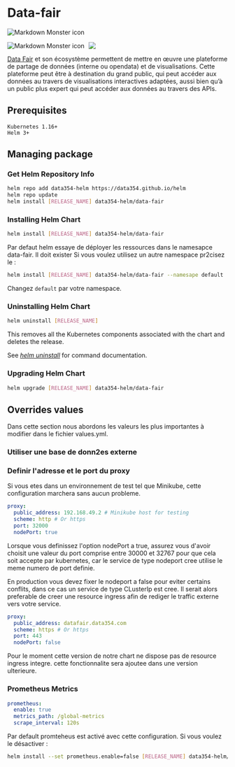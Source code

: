 # **Data-fair**

<img src="https://img.shields.io/endpoint?url=https://artifacthub.io/badge/repository/data354-helm"
alt="Markdown Monster icon"
style=" margin-right: 10px;" />

<img src="https://data-fair.github.io/3/logo.png"
alt="Markdown Monster icon"
style="float: left; margin-right: 10px;" />

<img src="https://static.wixstatic.com/media/84b0cf_beb914d4ae1c4a67a943e2a56de2b767~mv2.png/v1/fill/w_216,h_65,al_c,q_85,usm_0.66_1.00_0.01,enc_auto/logo-data354_CL.png"/>

[Data Fair](https://data-fair.github.io/3/functional-presentation/introduction) et son écosystème permettent de mettre en œuvre une plateforme de partage de données (interne ou opendata) et de visualisations. Cette plateforme peut être à destination du grand public, qui peut accéder aux données au travers de visualisations interactives adaptées, aussi bien qu’à un public plus expert qui peut accéder aux données au travers des APIs.

## **Prerequisites**
```
Kubernetes 1.16+
Helm 3+
```

## **Managing package**

### Get Helm Repository Info

```bash
helm repo add data354-helm https://data354.github.io/helm
helm repo update
helm install [RELEASE_NAME] data354-helm/data-fair
```

### Installing Helm Chart

```bash
helm install [RELEASE_NAME] data354-helm/data-fair
```
Par defaut helm essaye de déployer les ressources dans le namesapce data-fair. Il doit exister
Si vous voulez utilisez un autre namespace pr2cisez le :

```bash
helm install [RELEASE_NAME] data354-helm/data-fair --namesape default
```
Changez ``default`` par votre namespace.

### Uninstalling Helm Chart

```bash
helm uninstall [RELEASE_NAME]
```
This removes all the Kubernetes components associated with the chart and deletes the release.

See [*helm uninstall*](https://helm.sh/docs/helm/helm_uninstall/) for command documentation.

### Upgrading Helm Chart

```bash
helm upgrade [RELEASE_NAME] data354-helm/data-fair
```

## **Overrides values**

Dans cette section nous abordons les valeurs les plus importantes à modifier dans le fichier values.yml.

### Utiliser une base de donn2es externe


### Definir l'adresse et le port du proxy
Si vous etes dans un environnement de test tel que Minikube, cette configuration marchera sans aucun probleme.
```yaml
proxy:
  public_address: 192.168.49.2 # Minikube host for testing
  scheme: http # Or https
  port: 32000
  nodePort: true
```

Lorsque vous definissez l'option nodePort a true, assurez vous d'avoir choisit une valeur du port comprise entre 30000 et 32767 pour que cela soit accepte par kubernetes, car le service de type nodeport cree utilise le meme numero de port definie.

En production vous devez fixer le nodeport a false pour eviter certains conflits, dans ce cas un service de type CLusterIp est cree. Il serait alors preferable de creer une resource ingress afin de rediger le traffic externe vers votre service.
```yaml
proxy:
  public_address: datafair.data354.com
  scheme: https # Or https
  port: 443
  nodePort: false
```
Pour le moment cette version de notre chart ne dispose pas de resource ingress integre. cette fonctionnalite sera ajoutee dans une version ulterieure.

### Prometheus Metrics

```yaml
prometheus:
  enable: true
  metrics_path: /global-metrics
  scrape_interval: 120s
```
Par default promteheus est activé avec cette configuration. Si vous voulez le désactiver :
```bash
helm install --set prometheus.enable=false [RELEASE_NAME] data354-helm/data-fair
```
